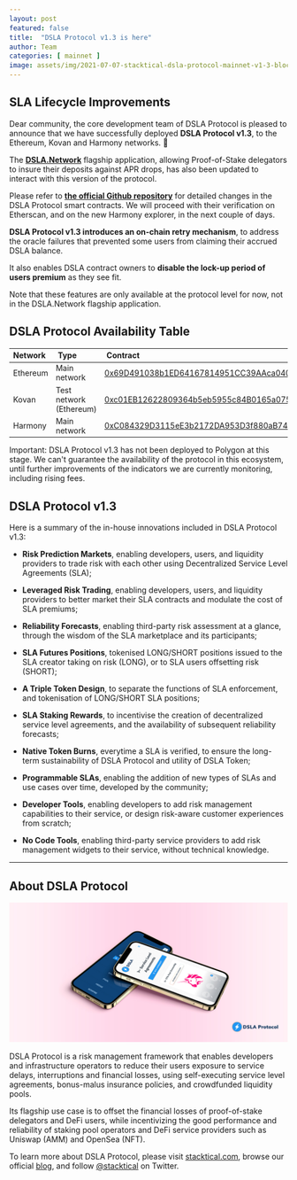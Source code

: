 ```yaml
---
layout: post
featured: false
title:  "DSLA Protocol v1.3 is here"
author: Team
categories: [ mainnet ]
image: assets/img/2021-07-07-stacktical-dsla-protocol-mainnet-v1-3-blockchain-cryptocurrency-fintech-legaltech-insurtech-itsm-slm-sla-defi.jpg
---
```


## SLA Lifecycle Improvements

Dear community, the core development team of DSLA Protocol is pleased to announce that we have successfully deployed **DSLA Protocol v1.3**, to the Ethereum, Kovan and Harmony networks. 🎉

The **[DSLA.Network](https://dsla.network/)** flagship application, allowing Proof-of-Stake delegators to insure their deposits against APR drops, has also been updated to interact with this version of the protocol.

Please refer to **[the official Github repository](https://github.com/Stacktical/stacktical-dsla-contracts)** for detailed changes in the DSLA Protocol smart contracts. We will proceed with their verification on Etherscan, and on the new Harmony explorer, in the next couple of days.

**DSLA Protocol v1.3 introduces an on-chain retry mechanism**, to address the oracle failures that prevented some users from claiming their accrued DSLA balance.

It also enables DSLA contract owners to **disable the lock-up period of users premium** as they see fit.

Note that these features are only available at the protocol level for now, not in the DSLA.Network flagship application.

## DSLA Protocol Availability Table

| Network        | Type           | Contract           | Application | Status           |
| :------------- | :------------- | :------------- | :------------- | :------------- |
| Ethereum | Main network | [0x69D491038b1ED64167814951CC39AAca04090561](https://etherscan.io/address/0x69D491038b1ED64167814951CC39AAca04090561) | https://dsla.network | **RUNNING** |
| Kovan | Test network (Ethereum) | [0xc01EB12622809364b5eb5955c84B0165a0753B25](https://kovan.etherscan.io/address/0xc01eb12622809364b5eb5955c84b0165a0753b25) | https://dsla.network | **RUNNING** |
| Harmony | Main network | [0xC084329D3115eE3b2172DA953D3f880aB742620D](https://explorer.harmony.one/#/address/0xC084329D3115eE3b2172DA953D3f880aB742620D) | https://dsla.network | **RUNNING** |

Important: DSLA Protocol v1.3 has not been deployed to Polygon at this stage. We can't guarantee the availability of the protocol in this ecosystem, until further improvements of the indicators we are currently monitoring, including rising fees.

## DSLA Protocol v1.3

Here is a summary of the in-house innovations included in DSLA Protocol v1.3:

* **Risk Prediction Markets**, enabling developers, users, and liquidity providers to trade risk with each other using Decentralized Service Level Agreements (SLA);

* **Leveraged Risk Trading**, enabling developers, users, and liquidity providers to better market their SLA contracts and modulate the cost of SLA premiums;

* **Reliability Forecasts**, enabling third-party risk assessment at a glance, through the wisdom of the SLA marketplace and its participants;

* **SLA Futures Positions**, tokenised LONG/SHORT positions issued to the SLA creator taking on risk (LONG), or to SLA users offsetting risk (SHORT);

* **A Triple Token Design**, to separate the functions of SLA enforcement, and tokenisation of LONG/SHORT SLA positions;

* **SLA Staking Rewards**, to incentivise the creation of decentralized service level agreements, and the availability of subsequent reliability forecasts;

* **Native Token Burns**, everytime a SLA is verified, to ensure the long-term sustainability of DSLA Protocol and utility of DSLA Token;

* **Programmable SLAs**, enabling the addition of new types of SLAs and use cases over time, developed by the community;

* **Developer Tools**, enabling developers to add risk management capabilities to their service, or design risk-aware customer experiences from scratch;

* **No Code Tools**, enabling third-party service providers to add risk management widgets to their service, without technical knowledge.

___


## About DSLA Protocol

[![DSLA Protocol](/assets/img/dsla-network_device-duo-stacked.jpg)](https://info.uniswap.org/pair/0xd0fbb87e47da9987d345dbdf3a34d4266cf5ebe9)

DSLA Protocol is a risk management framework that enables developers and infrastructure operators to reduce their users exposure to service delays, interruptions and financial losses, using self-executing service level agreements, bonus-malus insurance policies, and crowdfunded liquidity pools.

Its flagship use case is to offset the financial losses of proof-of-stake delegators and DeFi users, while incentivizing the good performance and reliability of staking pool operators and DeFi service providers such as Uniswap (AMM) and OpenSea (NFT).

To learn more about DSLA Protocol, please visit [stacktical.com](https://stacktical.com), browse our official [blog](https://blog.stacktical.com), and follow [@stacktical](https://twitter.com/Stacktical) on Twitter.
